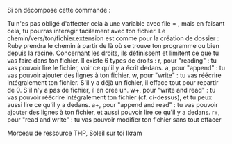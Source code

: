 Si on décompose cette commande :

Tu n'es pas obligé d'affecter cela à une variable avec file = , mais en faisant cela, tu pourras interagir facilement avec ton fichier.
Le chemin/vers/ton/fichier.extension est comme pour la création de dossier : Ruby prendra le chemin à partir de là où se trouve ton programme ou bien depuis la racine. Concernant les droits, ils définissent et limitent ce que tu vas faire dans ton fichier. Il existe 6 types de droits :
r, pour "reading" : tu vas pouvoir lire le fichier, voir ce qu'il y a écrit dedans.
a, pour "append" : tu vas pouvoir ajouter des lignes à ton fichier.
w, pour "write" : tu vas réécrire intégralement ton fichier. S'il y a déjà un fichier, il efface tout pour repartir de 0. S'il n'y a pas de fichier, il en crée un.
w+, pour "write and read" : tu vas pouvoir réécrire intégralement ton fichier (cf. ci-dessus), et tu peux aussi lire ce qu'il y a dedans.
a+, pour "append and read" : tu vas pouvoir ajouter des lignes à ton fichier, et aussi pouvoir lire ce qu'il y a dedans.
r+, pour "read and write" : tu vas pouvoir modifier ton fichier sans tout effacer

Morceau de ressource THP, Soleil sur toi Ikram
